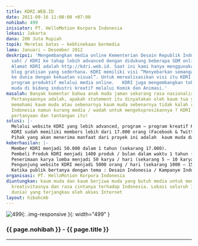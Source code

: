 ```yaml
---
title: KDRI.WEB.ID
date: 2011-09-16 11:08:00 +07:00
nohibah: 499
inisiator: PT. HelloMotion Korpora Indonesia
lokasi: Jakarta
dana: 200 Juta Rupiah
topik: Meretas batas – kebhinekaan bermedia
lama: Januari – Desember 2012
deskripsi: 'Mengembangkan media online Kementerian Desain Republik Indonesia (belum/tidak
  sah) / KDRI ke tahap lebih advanced dengan didukung beberapa SDM online profesional.
  Alamat KDRI adalah http://kdri.web.id. Saat ini kami hanya menggunakan fasilitas
  blog gratisan yang sederhana. KDRI memiliki visi “Menyebarkan semangat Indonesia
  ke dunia dengan kekuatan visual”. Untuk merealisasikan visi itu KDRI membuat beragam
  program produktif melalui media online.   KDRI juga mengembangkan tokoh menterinya bernama Mas Gembol, sebagai idola anak
  muda di bidang industri kreatif melalui Komik dan Animasi.'
masalah: Banyak komentar bahwa anak muda jaman sekarang rasa nasionalismenya surut.
  Pertanyaannya adalah, apakah statement itu dinyatakan oleh kaum tua yang kurang
  memahami kaum muda atau sebenarnya kaum muda sebenarnya tidak kalah rasa cinta terhadap
  Indonesia namun kurang media / wadah untuk mengekspresikannya ? KDRI mencoba menjawab
  pertanyaan dan tantangan itu!
solusi: |-
  Melalui website KDRI yang lebih advanced, program – program kreatif KDRI dapat diakses lebih mudah dan “user friendly” sehingga akan diikuti lebih banyak lagi partisipan. Program – program kreatif KDRI yang sudah ada tetapi akan dikembangkan lebih advanced lagi adalah: Kompetisi desain, Kompetisi naskah komik, Creative Commons Project, Info – info tentang dunia kreatif di Indonesia dan Dunia, Forum Diskusi, Crowdsourcing Project, dan E Commerce. KDRI akan selalu membuat program bertema Indonesia namun dengan kemasan anak muda dan “gaul”.
  KDRI sudah memiliki members lebih dari 17.000 orang (Facebook & Twitter) dan ratusan pembeli loyal produk KDRI setiap bulannya. Ini adalah modal awal kita untuk membantu menyebarkan program – program KDRI ke jangkauan yang lebih luas lagi.
  Pihak yang akan menerima manfaat dari proyek ini adalah  kaum muda dan kaum berjiwa muda yang butuh media untuk mengekspresikan kreativitasnya dan rasa cintanya terhadap Indonesia. Lokasi seluruh Indonesia (dan dunia) yang terjangkau oleh akses Internet
keberhasilan: |-
  Member KDRI menjadi 50.000 dalam 1 tahun (sekarang 17.000).
  Pembeli Produk KDRI menjadi 1400 produk / bulan dalam waktu 1 tahun (sekarang 500 – 750 produk / bulan).
  Penerimaan karya lomba menjadi 50 karya / hari (sekarang 5 – 10 karya / hari).
  Pengunjung website KDRI menjadi 5000 orang / hari (sekarang 1000 – 1500 orang / hari).
  Ketika publik bertanya dengan tema : Desain Indonesia / Kampanye Indonesia / Virus Nasionalisme jawabannya adalah KDRI.   Mas Gembol menjadi tokoh panutan untuk anak muda terutama mengenai semangat Indonesia dan semangat kreativitasnya.
organisasi: PT. HelloMotion Korpora Indonesia
diuntungkan: kaum muda dan kaum berjiwa muda yang butuh media untuk mengekspresikan
  kreativitasnya dan rasa cintanya terhadap Indonesia. Lokasi seluruh Indonesia (dan
  dunia) yang terjangkau oleh akses Internet
layout: hibahcmb
---
```


![499](/static/img/hibahcmb/499.png){: .img-responsive }{: width="499" }

### {{ page.nohibah }} - {{ page.title }}

---
